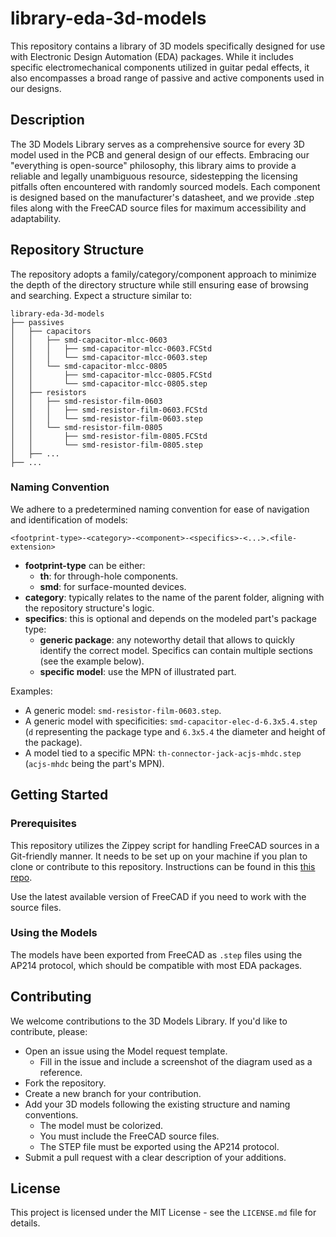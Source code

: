 # library-eda-3d-models

This repository contains a library of 3D models specifically designed for use with Electronic Design Automation (EDA) packages. While it includes specific electromechanical components utilized in guitar pedal effects, it also encompasses a broad range of passive and active components used in our designs.

## Description

The 3D Models Library serves as a comprehensive source for every 3D model used in the PCB and general design of our effects. Embracing our "everything is open-source" philosophy, this library aims to provide a reliable and legally unambiguous resource, sidestepping the licensing pitfalls often encountered with randomly sourced models. Each component is designed based on the manufacturer's datasheet, and we provide .step files along with the FreeCAD source files for maximum accessibility and adaptability.

## Repository Structure

The repository adopts a family/category/component approach to minimize the depth of the directory structure while still ensuring ease of browsing and searching. Expect a structure similar to:

```
library-eda-3d-models
├── passives
│   ├── capacitors
│   │   ├── smd-capacitor-mlcc-0603
│   │   │   ├── smd-capacitor-mlcc-0603.FCStd
│   │   │   └── smd-capacitor-mlcc-0603.step
│   │   └── smd-capacitor-mlcc-0805
│   │       ├── smd-capacitor-mlcc-0805.FCStd
│   │       └── smd-capacitor-mlcc-0805.step
│   ├── resistors
│   │   ├── smd-resistor-film-0603
│   │   │   ├── smd-resistor-film-0603.FCStd
│   │   │   └── smd-resistor-film-0603.step
│   │   └── smd-resistor-film-0805
│   │       ├── smd-resistor-film-0805.FCStd
│   │       └── smd-resistor-film-0805.step
│   ├── ...
├── ...
```

### Naming Convention

We adhere to a predetermined naming convention for ease of navigation and identification of models:

`<footprint-type>-<category>-<component>-<specifics>-<...>.<file-extension>`

- **footprint-type** can be either:
    - **th**: for through-hole components.
    - **smd**: for surface-mounted devices.
- **category**: typically relates to the name of the parent folder, aligning with the repository structure's logic.
- **specifics**: this is optional and depends on the modeled part's package type:
    - **generic package**: any noteworthy detail that allows to quickly identify the correct model. Specifics can contain multiple sections (see the example below).
    - **specific model**: use the MPN of illustrated part.

Examples:
- A generic model: `smd-resistor-film-0603.step`.
- A generic model with specificities: `smd-capacitor-elec-d-6.3x5.4.step` (`d` representing the package type and `6.3x5.4` the diameter and height of the package).
- A model tied to a specific MPN: `th-connector-jack-acjs-mhdc.step` (`acjs-mhdc` being the part's MPN).

## Getting Started

### Prerequisites

This repository utilizes the Zippey script for handling FreeCAD sources in a Git-friendly manner. It needs to be set up on your machine if you plan to clone or contribute to this repository. Instructions can be found in this [this repo](https://github.com/ygn-effects/script-zippey).

Use the latest available version of FreeCAD if you need to work with the source files.

### Using the Models

The models have been exported from FreeCAD as `.step` files using the AP214 protocol, which should be compatible with most EDA packages.

## Contributing

We welcome contributions to the 3D Models Library. If you'd like to contribute, please:

- Open an issue using the Model request template.
    - Fill in the issue and include a screenshot of the diagram used as a reference.
- Fork the repository.
- Create a new branch for your contribution.
- Add your 3D models following the existing structure and naming conventions.
    - The model must be colorized.
    - You must include the FreeCAD source files.
    - The STEP file must be exported using the AP214 protocol.
- Submit a pull request with a clear description of your additions.

## License

This project is licensed under the MIT License - see the `LICENSE.md` file for details.
